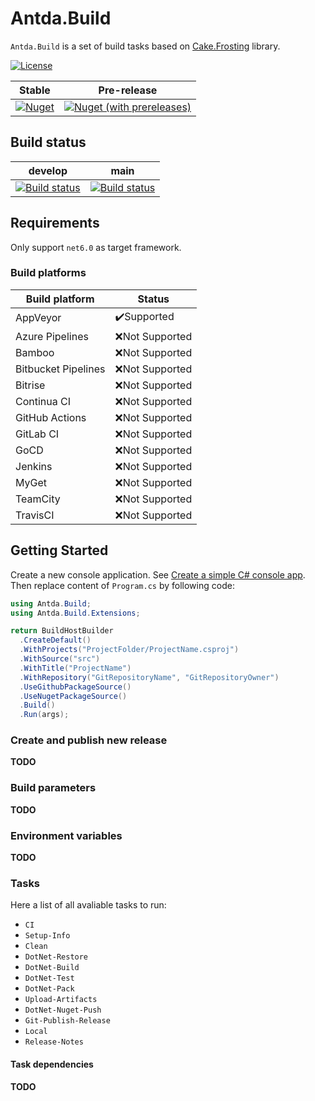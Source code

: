 # Antda.Build

`Antda.Build` is a set of build tasks based on [Cake.Frosting](https://cakebuild.net/docs/running-builds/runners/cake-frosting) library.

[![License](http://img.shields.io/:license-mit-blue.svg)](https://github.com/darlov/Antda.Build/blob/main/LICENSE)

| Stable | Pre-release |
|:--:|:--:|
|[![Nuget](https://img.shields.io/nuget/v/Antda.Build.svg)](https://www.nuget.org/packages/Antda.Build)|[![Nuget (with prereleases)](https://img.shields.io/nuget/vpre/Antda.Build)](https://www.nuget.org/packages/Antda.Build)|

## Build status

| develop | main |
|:--:|:--:|
|[![Build status](https://ci.appveyor.com/api/projects/status/p94fjg2f2nyx066d/branch/develop?svg=true)](https://ci.appveyor.com/project/darlov/antda-build/branch/develop)|[![Build status](https://ci.appveyor.com/api/projects/status/p94fjg2f2nyx066d/branch/main?svg=true)](https://ci.appveyor.com/project/darlov/antda-build/branch/main)|

## Requirements
Only support `net6.0` as target framework.

### Build platforms
| Build platform      | Status          |
|---------------------|-----------------|
| AppVeyor            | ✔️Supported     |
| Azure Pipelines     | ❌️Not Supported |
| Bamboo              | ❌️Not Supported |
| Bitbucket Pipelines | ❌️Not Supported |
| Bitrise             | ❌️Not Supported |
| Continua CI         | ❌️Not Supported |
| GitHub Actions      | ❌️Not Supported |
| GitLab CI           | ❌️Not Supported |
| GoCD                | ❌️Not Supported |
| Jenkins             | ❌️Not Supported |
| MyGet               | ❌️Not Supported | 
| TeamCity            | ❌️Not Supported |
| TravisCI            | ❌️Not Supported |


## Getting Started
Create a new console application. See [Create a simple C# console app](https://docs.microsoft.com/en-us/visualstudio/get-started/csharp/tutorial-console?view=vs-2022). Then replace content of `Program.cs` by following code:

```csharp 
using Antda.Build;
using Antda.Build.Extensions;

return BuildHostBuilder
  .CreateDefault()
  .WithProjects("ProjectFolder/ProjectName.csproj")
  .WithSource("src")
  .WithTitle("ProjectName")
  .WithRepository("GitRepositoryName", "GitRepositoryOwner")
  .UseGithubPackageSource()
  .UseNugetPackageSource()
  .Build()
  .Run(args);
```


### Create and publish new release
**TODO**

### Build parameters
**TODO**

### Environment variables
**TODO**

### Tasks
Here a list of all avaliable tasks to run:
- `CI`
- `Setup-Info`
- `Clean`
- `DotNet-Restore`
- `DotNet-Build`
- `DotNet-Test`
- `DotNet-Pack`
- `Upload-Artifacts`
- `DotNet-Nuget-Push`
- `Git-Publish-Release`
- `Local`
- `Release-Notes`

#### Task dependencies 
**TODO**
